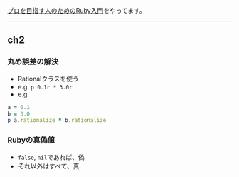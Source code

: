 [プロを目指す人のためのRuby入門](https://ruby-book.jnito.com/)をやってます。

---

## ch2

### 丸め誤差の解決
* Rationalクラスを使う
* e.g. `p 0.1r * 3.0r`
* e.g.

```rb
a = 0.1
b = 3.0
p a.rationalize * b.rationalize
```

### Rubyの真偽値
* `false`, `nil`であれば、偽
* それ以外はすべて、真

